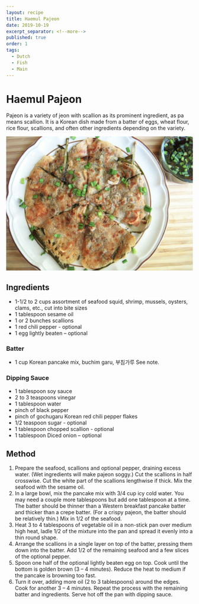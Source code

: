 ```yaml
---
layout: recipe
title: Haemul Pajeon
date: 2019-10-19
excerpt_separator: <!--more-->
published: true
order: 1
tags:
  - Dutch
  - Fish
  - Main
---
```


# Haemul Pajeon

Pajeon is a variety of jeon with scallion as its prominent ingredient, as pa means scallion. It is a Korean dish made from a batter of eggs, wheat flour, rice flour, scallions, and often other ingredients depending on the variety.

<!--more-->

[![Haemul Pajeon](/_uploads/haemul-pajeon.png)](/_uploads/haemul-pajeon.png)

## Ingredients

- 1-1/2 to 2 cups assortment of seafood squid, shrimp, mussels, oysters, clams, etc., cut into bite sizes
- 1 tablespoon sesame oil
- 1 or 2 bunches scallions
- 1 red chili pepper - optional
- 1 egg lightly beaten – optional

### Batter

- 1 cup Korean pancake mix, buchim garu, 부침가루 See note.

### Dipping Sauce

- 1 tablespoon soy sauce
- 2 to 3 teaspoons vinegar
- 1 tablespoon water
- pinch of black pepper
- pinch of gochugaru Korean red chili pepper flakes
- 1/2 teaspoon sugar - optional
- 1 tablespoon chopped scallion - optional
- 1 tablespoon Diced onion – optional

## Method

1. Prepare the seafood, scallions and optional pepper, draining excess water. (Wet ingredients will make pajeon soggy.) Cut the scallions in half crosswise. Cut the white part of the scallions lengthwise if thick. Mix the seafood with the sesame oil.
2. In a large bowl, mix the pancake mix with 3/4 cup icy cold water. You may need a couple more tablespoons but add one tablespoon at a time. The batter should be thinner than a Western breakfast pancake batter and thicker than a crepe batter. (For a crispy pajeon, the batter should be relatively thin.) Mix in 1/2 of the seafood.
3. Heat 3 to 4 tablespoons of vegetable oil in a non-stick pan over medium high heat, ladle 1/2 of the mixture into the pan and spread it evenly into a thin round shape.
4. Arrange the scallions in a single layer on top of the batter, pressing them down into the batter. Add 1/2 of the remaining seafood and a few slices of the optional pepper.
5. Spoon one half of the optional lightly beaten egg on top. Cook until the bottom is golden brown (3 – 4 minutes). Reduce the heat to medium if the pancake is browning too fast.
6. Turn it over, adding more oil (2 to 3 tablespoons) around the edges. Cook for another 3 – 4 minutes. Repeat the process with the remaining batter and ingredients. Serve hot off the pan with dipping sauce.
